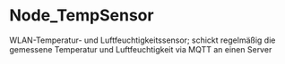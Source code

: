 # Node_TempSensor
WLAN-Temperatur- und Luftfeuchtigkeitssensor; schickt regelmäßig die gemessene Temperatur und Luftfeuchtigkeit via MQTT an einen Server
